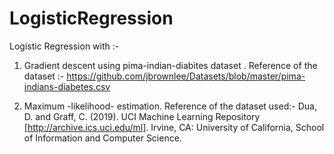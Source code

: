 # LogisticRegression
Logistic Regression with :-

1. Gradient descent using pima-indian-diabites dataset .
   Reference of the dataset :- https://github.com/jbrownlee/Datasets/blob/master/pima-indians-diabetes.csv 
  
2. Maximum -likelihood- estimation. 
   Reference of the dataset used:-
   Dua, D. and Graff, C. (2019). UCI Machine Learning Repository [http://archive.ics.uci.edu/ml]. Irvine, CA: University of California,      School of Information and Computer Science.
